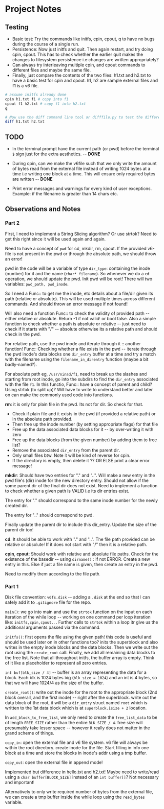 # Project Notes

Testing
-------

- Basic test: Try the commands like initfs, cpin, cpout, q to have no bugs during the 
  course of a single run.
- Persistence: Now just initfs and quit. Then again restart, and try doing cpin, cpout. 
  This has to check whether the earlier quit makes the changes to filesystem
  persistence i.e changes are written appropriately? 
- Can always try interleaving multiple cpin, and cpout commands to different files 
  and maybe the same file. 
- Finally, just compare the contents of the two files: h1.txt and h2.txt to have a basic
  test for cpin and cpout. h1, h2 are sample external files and f1 is a v6 file.

```bash
# assume initfs already done
cpin h1.txt f1 # copy into f1
cpout f1 h2.txt # copy f1 into h2.txt
q

# Now use the diff command line tool or difffile.py to test the difference
diff h1.txt h2.txt
```


TODO
----

- In the terminal prompt have the current path (or pwd) before the terminal `$` sign 
  just for the extra aesthetics. -- **DONE**

- During cpin, can we make the v6file such that we only write the amount of bytes read 
  from the external file instead of writing 1024 bytes at a time i.e writing one block
  at a time. This will ensure only required bytes are written -- **DONE**
  
- Print error messages and warnings for every kind of user exceptions. Example: if the
filename is greater than 14 chars etc.


Observations and Notes
----------------------

### Part 2

First, I need to implement a String Slicing algorithm? Or use strtok? Need to get this
right since it will be used again and again.

Need to have a concept of `pwd` for cd, mkdir, rm, cpout. If the provided v6-file is
not present in the pwd or through the absolute path, we should throw an error! 

pwd in the code will be a variable of type `dir_type`: containing the inode (number) for 
it and the name (`char* filename`). So whenever we do a `cd` operation, we should update
the pwd. Init pwd will be root! There will two variables: `pwd_path, pwd_inode`.

So I need a Func:: to get me the inode, etc details about a file/dir given its path 
(relative or absolute). This will be used multiple times across different commands. And
should throw an error message if not found!

Will also need a function Func:: to check the validity of provided path -- either relative
or absolute. Return -1 if not valid! or bool false. Also a simple function to check whether
a path is absolute or relative -- just need to check if it starts with "/" -- absolute
otherwise its a relative path and should check in the pwd.

For relative path, use the pwd inode and iterate through it :: another function!
Func:: Checking whether a file exists in the pwd -- iterate through the pwd inode's 
data blocks one `dir_entry` buffer at a time and try a match with the filename using
the `filename_in_direntry` function (maybe a bit badly-named?).

For absolute path eg, `/usr/ninad/f1`, need to break up the slashes and starting from
root inode, go into the subdirs to find the `dir_entry` associated with the file `f1`.
In this functio, Func:: have a concept of parent and child? Using strtok (to split up)?
Will have to write to understand better and later on can make the commonly used code into
functions.

**rm**: it is only for plain file in the pwd. Its not for dir. So check for that.
- Check if plain file and it exists in the pwd (if provided a relative path) or in the 
  absolute path provided.
- Then free up the inode number (by setting appropriate flags) for that file
- Free up the data associated data blocks for it -- by over-writing it with zero
- Free up the data blocks (from the given number) by adding them to free list?
- Remove the associated `dir_entry` from the parent dir.
- Only small files btw. Note it will be kind of reverse for cpin.
- If the directory is empty, then delete it ?? OR ELSE print a clear error message!

**mkdir**: Should have two entries for "." and "..". Will make a new entry in the pwd
file's (dir) inode for the new directory entry. Should not allow if the some parent dir
of the final dir does not exist. Need to implement a function to check whether a given
path is VALID i.e its dir entries exist.

The entry for "." should correspond to the same inode number for the newly created dir.

The entry for ".." should correspond to pwd.

Finally update the parent dir to include this dir_entry.
Update the size of the parent dir too!


**cd**: It should be able to work with "." and "..". The file path provided can be 
relative or absolute! If it does not start with "/" then it is a relative path.

**cpin, cpout**: Should work with relative and absolute file paths. Check for the existence
of the basedir -- using `dirname()` : if not ERROR. Create a new entry in this. Else if
just a file name is given, then create an entry in the pwd.

Need to modify them according to the file path.


### Part 1

Disk file convention: `v6fs.disk` -- adding a `.disk` at the end so that I can safely 
add it to `.gitignore` file for the repo.

`main()`: we go into main and use the `strtok` function on the input on each iteration of
the while loop -- working on one command per loop iteration like: `initfs,cpin,cpout..`.
Further calls to `strtok` within a loop itr give us the additional arguments passed via
the command.

`initfs()`: first opens the file using the given path! this code is useful and should be 
used later on in other functions too?
inits the superblock and also writes in the empty inode blocks and the data blocks.
Then we write out the root using the `create_root` call. Finally, we add all remaining
data blocks to the free list.
Note that all throughout initfs, the buffer array is empty. Think
of it like a placeholder to represent all zero entries.

`int buf[blk_size / 4]` -- buffer is an array representing the data for a block.
Each blk is 1024 bytes big (`blk_size = 1024`) and an int is 4 bytes, so that we will have
1024/4 as the size of the buffer.

`create_root()`: write out the inode for the root to the appropriate block (2nd block
overall, and the first inode) -- right after the superblock. write out the data block
of the root, it will be a `dir_entry` struct named `root` which is written to the 1st 
data block which is at `superblock.isize + 2` location.

In `add_block_to_free_list`, we only need to create the `free_list_data` to be of
length `FREE_SIZE` rather than the entire `BLK_SIZE / 4`. free size will presumably take
lesser space -- however it really does not matter in the grand scheme of things.

`copy_in`: open the external file and v6 file system. v6 file will always be within the 
root directory. create inode for the file. Start filling in info one block at a time
and store the blocks in inode's addr using a tmp buffer. 


`copy_out`: open the external file in append mode!

Implemented but difference in hello.txt and h2.txt!
Maybe need to write/read using a `char buffer[BLOCK_SIZE]` instead of an `int buffer[]`?
Not necessary and important!

Alternatively to only write required number of bytes from the external file, we can
create a tmp buffer inside the while loop using the `read_bytes` variable.

